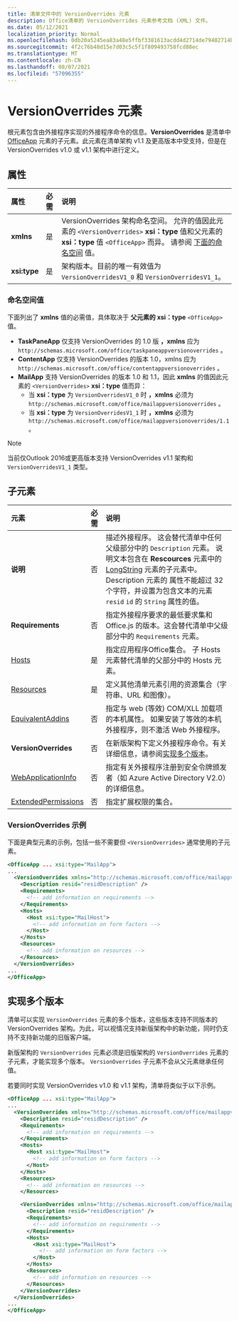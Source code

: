 ```yaml
---
title: 清单文件中的 VersionOverrides 元素
description: Office清单的 VersionOverrides 元素参考文档 (XML) 文件。
ms.date: 05/12/2021
localization_priority: Normal
ms.openlocfilehash: 0db20a5245ea83a48e5ffbf3381613acdd4d2714de79402714b8010e84bb652d
ms.sourcegitcommit: 4f2c76b48d15e7d03c5c5f1f809493758fcd88ec
ms.translationtype: MT
ms.contentlocale: zh-CN
ms.lasthandoff: 08/07/2021
ms.locfileid: "57096355"
---
```

# <a name="versionoverrides-element"></a>VersionOverrides 元素

根元素包含由外接程序实现的外接程序命令的信息。**VersionOverrides** 是清单中 [OfficeApp](officeapp.md) 元素的子元素。此元素在清单架构 v1.1 及更高版本中受支持，但是在 VersionOverrides v1.0 或 v1.1 架构中进行定义。

## <a name="attributes"></a>属性

|  属性  |  必需  |  说明  |
|:-----|:-----|:-----|
|  **xmlns**       |  是  |  VersionOverrides 架构命名空间。 允许的值因此元素的 `<VersionOverrides>` **xsi：type** 值和父元素的 **xsi：type** 值 `<OfficeApp>` 而异。 请参阅 [下面的命名空间](#namespace-values) 值。|
|  **xsi:type**  |  是  | 架构版本。目前的唯一有效值为 `VersionOverridesV1_0` 和 `VersionOverridesV1_1`。 |

### <a name="namespace-values"></a>命名空间值

下面列出了 **xmlns** 值的必需值，具体取决于 **父元素的 xsi：type** `<OfficeApp>` 值。

- **TaskPaneApp** 仅支持 VersionOverrides 的 1.0 版 **，xmlns** 应为 `http://schemas.microsoft.com/office/taskpaneappversionoverrides` 。
- **ContentApp** 仅支持 VersionOverrides 的版本 1.0，xmlns 应为 `http://schemas.microsoft.com/office/contentappversionoverrides` 。
- **MailApp** 支持 VersionOverrides 的版本 1.0 和 1.1，因此 **xmlns** 的值因此元素的 `<VersionOverrides>` **xsi：type** 值而异：
    - 当 **xsi：type** 为 `VersionOverridesV1_0` 时 **，xmlns** 必须为 `http://schemas.microsoft.com/office/mailappversionoverrides` 。
    - 当 **xsi：type** 为 `VersionOverridesV1_1` 时 **，xmlns** 必须为 `http://schemas.microsoft.com/office/mailappversionoverrides/1.1` 。

> [!NOTE]
> 当前仅Outlook 2016或更高版本支持 VersionOverrides v1.1 架构和 `VersionOverridesV1_1` 类型。

## <a name="child-elements"></a>子元素

|  元素 |  必需  |  说明  |
|:-----|:-----|:-----|
|  **说明**    |  否   |  描述外接程序。 这会替代清单中任何父级部分中的 `Description` 元素。 说明文本包含在 **Rescources** 元素中的 [LongString](resources.md) 元素的子元素中。 Description 元素的 属性不能超过 32 个字符，并设置为包含文本的元素 `resid`  `id` 的 `String` 属性的值。|
|  **Requirements**  |  否   |  指定外接程序要求的最低要求集和 Office.js 的版本。这会替代清单中父级部分中的 `Requirements` 元素。|
|  [Hosts](hosts.md)                |  是  |  指定应用程序Office集合。 子 Hosts 元素替代清单的父部分中的 Hosts 元素。  |
|  [Resources](resources.md)    |  是  | 定义其他清单元素引用的资源集合（字符串、URL 和图像）。|
|  [EquivalentAddins](equivalentaddins.md)    |  否  | 指定与 web (等效) COM/XLL 加载项的本机属性。 如果安装了等效的本机外接程序，则不激活 Web 外接程序。|
|  **VersionOverrides**    |  否  | 在新版架构下定义外接程序命令。有关详细信息，请参阅[实现多个版本](#implementing-multiple-versions)。 |
|  [WebApplicationInfo](webapplicationinfo.md)    |  否  | 指定有关外接程序注册到安全令牌颁发者（如 Azure Active Directory V2.0）的详细信息。 |
|  [ExtendedPermissions](extendedpermissions.md) |  否  |  指定扩展权限的集合。 |

### <a name="versionoverrides-example"></a>VersionOverrides 示例

下面是典型元素的示例，包括一些不需要但 `<VersionOverrides>` 通常使用的子元素。

```xml
<OfficeApp ... xsi:type="MailApp">
...
  <VersionOverrides xmlns="http://schemas.microsoft.com/office/mailappversionoverrides" xsi:type="VersionOverridesV1_0">
    <Description resid="residDescription" />
    <Requirements>
      <!-- add information on requirements -->
    </Requirements>
    <Hosts>
      <Host xsi:type="MailHost">
        <!-- add information on form factors -->
      </Host>
    </Hosts>
    <Resources>
      <!-- add information on resources -->
    </Resources>
  </VersionOverrides>
...
</OfficeApp>
```

## <a name="implementing-multiple-versions"></a>实现多个版本

清单可以实现 `VersionOverrides` 元素的多个版本，这些版本支持不同版本的 VersionOverrides 架构。为此，可以视情况支持新版架构中的新功能，同时仍支持不支持新功能的旧版客户端。

新版架构的 `VersionOverrides` 元素必须是旧版架构的 `VersionOverrides` 元素的子元素，才能实现多个版本。 `VersionOverrides` 子元素不会从父元素继承任何值。

若要同时实现 VersionOverrides v1.0 和 v1.1 架构，清单将类似于以下示例。

```xml
<OfficeApp ... xsi:type="MailApp">
...
  <VersionOverrides xmlns="http://schemas.microsoft.com/office/mailappversionoverrides" xsi:type="VersionOverridesV1_0">
    <Description resid="residDescription" />
    <Requirements>
      <!-- add information on requirements -->
    </Requirements>
    <Hosts>
      <Host xsi:type="MailHost">
        <!-- add information on form factors -->
      </Host>
    </Hosts>
    <Resources>
      <!-- add information on resources -->
    </Resources>

    <VersionOverrides xmlns="http://schemas.microsoft.com/office/mailappversionoverrides/1.1" xsi:type="VersionOverridesV1_1">
      <Description resid="residDescription" />
      <Requirements>
        <!-- add information on requirements -->
      </Requirements>
      <Hosts>
        <Host xsi:type="MailHost">
          <!-- add information on form factors -->
        </Host>
      </Hosts>
      <Resources>
        <!-- add information on resources -->
      </Resources>
    </VersionOverrides>  
  </VersionOverrides>
...
</OfficeApp>
```
